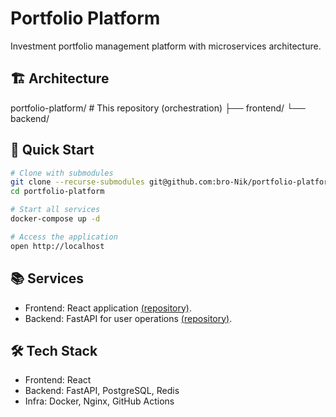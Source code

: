 # Portfolio Platform

Investment portfolio management platform with microservices architecture.

## 🏗 Architecture

portfolio-platform/ # This repository (orchestration)
├── frontend/
└── backend/
 
## 🚀 Quick Start

```bash
# Clone with submodules
git clone --recurse-submodules git@github.com:bro-Nik/portfolio-platform.git
cd portfolio-platform

# Start all services
docker-compose up -d

# Access the application
open http://localhost
```

## 📚 Services

- Frontend: React application [(repository)](https://github.com/bro-Nik/portfolio-frontend).
- Backend: FastAPI for user operations [(repository)](https://github.com/bro-Nik/portfolio-backend).

## 🛠 Tech Stack

- Frontend: React
- Backend: FastAPI, PostgreSQL, Redis
- Infra: Docker, Nginx, GitHub Actions

